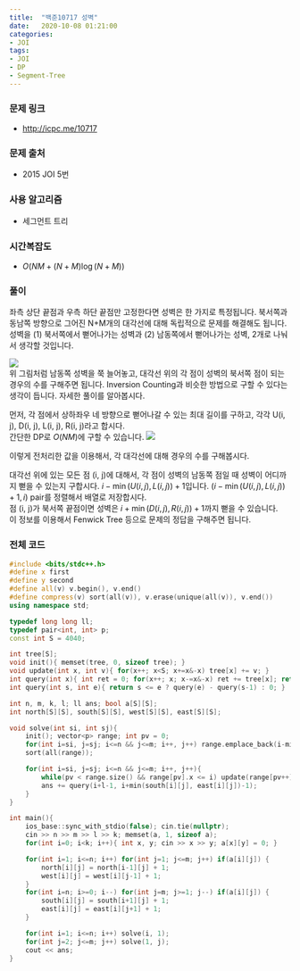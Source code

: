 ```yaml
---
title:  "백준10717 성벽"
date:   2020-10-08 01:21:00
categories:
- JOI
tags:
- JOI
- DP
- Segment-Tree
---
```


### 문제 링크
* http://icpc.me/10717

### 문제 출처
* 2015 JOI 5번

### 사용 알고리즘
* 세그먼트 트리

### 시간복잡도
* $O(NM + (N+M)\log(N+M))$

### 풀이
좌측 상단 끝점과 우측 하단 끝점만 고정한다면 성벽은 한 가지로 특정됩니다. 북서쪽과 동남쪽 방향으로 그어진 N+M개의 대각선에 대해 독립적으로 문제를 해결해도 됩니다.<Br>
성벽을 (1) 북서쪽에서 뻗어나가는 성벽과 (2) 남동쪽에서 뻗어나가는 성벽, 2개로 나눠서 생각할 것입니다.

![](https://i.imgur.com/sCyIuBw.png)<br>
위 그림처럼 남동쪽 성벽을 쭉 늘어놓고, 대각선 위의 각 점이 성벽의 북서쪽 점이 되는 경우의 수를 구해주면 됩니다. Inversion Counting과 비슷한 방법으로 구할 수 있다는 생각이 듭니다. 자세한 풀이를 알아봅시다.

먼저, 각 점에서 상하좌우 네 방향으로 뻗어나갈 수 있는 최대 길이를 구하고, 각각 U(i, j), D(i, j), L(i, j), R(i, j)라고 합시다.<br>
간단한 DP로 $O(NM)$에 구할 수 있습니다.
![](https://i.imgur.com/3kTmw0J.png)

이렇게 전처리한 값을 이용해서, 각 대각선에 대해 경우의 수를 구해봅시다.

대각선 위에 있는 모든 점 (i, j)에 대해서, 각 점이 성벽의 남동쪽 점일 때 성벽이 어디까지 뻗을 수 있는지 구합시다. $i - \min(U(i, j), L(i, j)) + 1$입니다. $(i - \min(U(i, j), L(i, j)) + 1, i)$ pair를 정렬해서 배열로 저장합시다.<br>
점 (i, j)가 북서쪽 끝점이면 성벽은 $i + \min(D(i, j), R(i, j)) + 1$까지 뻗을 수 있습니다.<br>
이 정보를 이용해서 Fenwick Tree 등으로 문제의 정답을 구해주면 됩니다.

### 전체 코드
```cpp
#include <bits/stdc++.h>
#define x first
#define y second
#define all(v) v.begin(), v.end()
#define compress(v) sort(all(v)), v.erase(unique(all(v)), v.end())
using namespace std;

typedef long long ll;
typedef pair<int, int> p;
const int S = 4040;

int tree[S];
void init(){ memset(tree, 0, sizeof tree); }
void update(int x, int v){ for(x++; x<S; x+=x&-x) tree[x] += v; }
int query(int x){ int ret = 0; for(x++; x; x-=x&-x) ret += tree[x]; return ret; }
int query(int s, int e){ return s <= e ? query(e) - query(s-1) : 0; }

int n, m, k, l; ll ans; bool a[S][S];
int north[S][S], south[S][S], west[S][S], east[S][S];

void solve(int si, int sj){
    init(); vector<p> range; int pv = 0;
    for(int i=si, j=sj; i<=n && j<=m; i++, j++) range.emplace_back(i-min(north[i][j], west[i][j])+1, i);
    sort(all(range));

    for(int i=si, j=sj; i<=n && j<=m; i++, j++){
        while(pv < range.size() && range[pv].x <= i) update(range[pv++].y, 1);
        ans += query(i+l-1, i+min(south[i][j], east[i][j])-1);
    }
}

int main(){
    ios_base::sync_with_stdio(false); cin.tie(nullptr);
    cin >> n >> m >> l >> k; memset(a, 1, sizeof a);
    for(int i=0; i<k; i++){ int x, y; cin >> x >> y; a[x][y] = 0; }

    for(int i=1; i<=n; i++) for(int j=1; j<=m; j++) if(a[i][j]) {
        north[i][j] = north[i-1][j] + 1;
        west[i][j] = west[i][j-1] + 1;
    }
    for(int i=n; i>=0; i--) for(int j=m; j>=1; j--) if(a[i][j]) {
        south[i][j] = south[i+1][j] + 1;
        east[i][j] = east[i][j+1] + 1;
    }

    for(int i=1; i<=n; i++) solve(i, 1);
    for(int j=2; j<=m; j++) solve(1, j);
    cout << ans;
}
```
